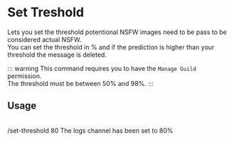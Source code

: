 # Set Treshold

Lets you set the threshold potentional NSFW images need to be pass to be considered actual NSFW.<br />
You can set the threshold in % and if the prediction is higher than your threshold the message is deleted.

::: warning
This command requires you to have the `Manage Guild` permission.<br />
The threshold must be between 50% and 98%.
:::

## Usage

<br />
<DiscordMessages>
	<DiscordMessage profile="user">
		/set-threshold 80
	</DiscordMessage>
	<DiscordMessage profile="bot">
		The logs channel has been set to 80%
	</DiscordMessage>
</DiscordMessages>
